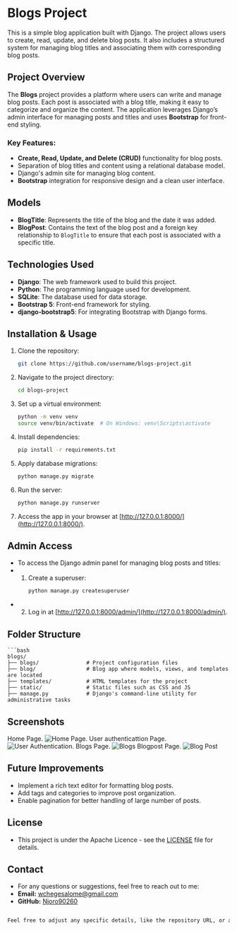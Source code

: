 # Blogs Project

This is a simple blog application built with Django. The project allows users to create, read, update, and delete blog posts. It also includes a structured system for managing blog titles and associating them with corresponding blog posts.

## Project Overview

The **Blogs** project provides a platform where users can write and manage blog posts. Each post is associated with a blog title, making it easy to categorize and organize the content. The application leverages Django’s admin interface for managing posts and titles and uses **Bootstrap** for front-end styling.

### Key Features:
- **Create, Read, Update, and Delete (CRUD)** functionality for blog posts.
- Separation of blog titles and content using a relational database model.
- Django's admin site for managing blog content.
- **Bootstrap** integration for responsive design and a clean user interface.

## Models

- **BlogTitle**: Represents the title of the blog and the date it was added.
- **BlogPost**: Contains the text of the blog post and a foreign key relationship to `BlogTitle` to ensure that each post is associated with a specific title.

## Technologies Used
- **Django**: The web framework used to build this project.
- **Python**: The programming language used for development.
- **SQLite**: The database used for data storage.
- **Bootstrap 5**: Front-end framework for styling.
- **django-bootstrap5**: For integrating Bootstrap with Django forms.

## Installation & Usage

1. Clone the repository:
   ```bash
   git clone https://github.com/username/blogs-project.git
2. Navigate to the project directory:
   ```bash
   cd blogs-project
3. Set up a virtual environment:
   ```bash
   python -m venv venv
   source venv/bin/activate  # On Windows: venv\Scripts\activate
4. Install dependencies:
   ```bash
   pip install -r requirements.txt
5. Apply database migrations:
   ```bash
   python manage.py migrate
6. Run the server:
   ```bash
   python manage.py runserver
7. Access the app in your browser at [http://127.0.0.1:8000/](http://127.0.0.1:8000/).
## Admin Access
- To access the Django admin panel for managing blog posts and titles:
- 1. Create a superuser:
     ```bash
     python manage.py createsuperuser
- 2. Log in at [http://127.0.0.1:8000/admin/](http://127.0.0.1:8000/admin/).
## Folder Structure
    ```bash
    blogs/
    ├── blogs/               # Project configuration files
    ├── blog/                # Blog app where models, views, and templates are located
    ├── templates/           # HTML templates for the project
    ├── static/              # Static files such as CSS and JS
    ├── manage.py            # Django's command-line utility for administrative tasks
## Screenshots
Home Page.
![Home Page.](https://github.com/user-attachments/assets/0a8e4d9a-1323-44a7-8911-e2bfe20c6113)
User authenticattion Page.
![User Authentication.](https://github.com/user-attachments/assets/c4831509-56c3-41e9-8986-1401c6cb2bff)
Blogs Page.
![Blogs](https://github.com/user-attachments/assets/04aef3b1-d406-42ce-ad4d-ebd978edd8f4)
Blogpost Page.
![Blog Post](https://github.com/user-attachments/assets/4c62217e-30cd-4d94-b331-854f7ee0beeb)



## Future Improvements
- Implement a rich text editor for formatting blog posts.
- Add tags and categories to improve post organization.
- Enable pagination for better handling of large number of posts.
## License
- This project is under the Apache Licence - see the [LICENSE](LICENSE) file for details.
## Contact
- For any questions or suggestions, feel free to reach out to me:
-   **Email:** [wchegesalome@gmail.com](mailto:wchegesalome@gmail.com)
-   **GitHub:** [Njoro90260](https://github.com/Njoro90260)
```bash

Feel free to adjust any specific details, like the repository URL, or add more features as needed. Let me know if you need further customization!
